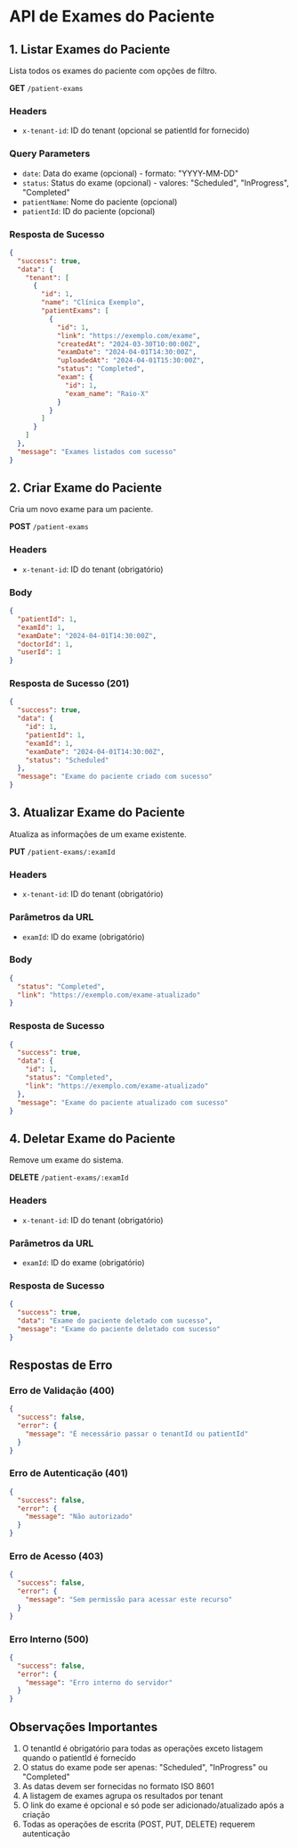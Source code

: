 # API de Exames do Paciente

## 1. Listar Exames do Paciente
Lista todos os exames do paciente com opções de filtro.

**GET** `/patient-exams`

### Headers
- `x-tenant-id`: ID do tenant (opcional se patientId for fornecido)

### Query Parameters
- `date`: Data do exame (opcional) - formato: "YYYY-MM-DD"
- `status`: Status do exame (opcional) - valores: "Scheduled", "InProgress", "Completed"
- `patientName`: Nome do paciente (opcional)
- `patientId`: ID do paciente (opcional)

### Resposta de Sucesso
```json
{
  "success": true,
  "data": {
    "tenant": [
      {
        "id": 1,
        "name": "Clínica Exemplo",
        "patientExams": [
          {
            "id": 1,
            "link": "https://exemplo.com/exame",
            "createdAt": "2024-03-30T10:00:00Z",
            "examDate": "2024-04-01T14:30:00Z",
            "uploadedAt": "2024-04-01T15:30:00Z",
            "status": "Completed",
            "exam": {
              "id": 1,
              "exam_name": "Raio-X"
            }
          }
        ]
      }
    ]
  },
  "message": "Exames listados com sucesso"
}
```

## 2. Criar Exame do Paciente
Cria um novo exame para um paciente.

**POST** `/patient-exams`

### Headers
- `x-tenant-id`: ID do tenant (obrigatório)

### Body
```json
{
  "patientId": 1,
  "examId": 1,
  "examDate": "2024-04-01T14:30:00Z",
  "doctorId": 1,
  "userId": 1
}
```

### Resposta de Sucesso (201)
```json
{
  "success": true,
  "data": {
    "id": 1,
    "patientId": 1,
    "examId": 1,
    "examDate": "2024-04-01T14:30:00Z",
    "status": "Scheduled"
  },
  "message": "Exame do paciente criado com sucesso"
}
```

## 3. Atualizar Exame do Paciente
Atualiza as informações de um exame existente.

**PUT** `/patient-exams/:examId`

### Headers
- `x-tenant-id`: ID do tenant (obrigatório)

### Parâmetros da URL
- `examId`: ID do exame (obrigatório)

### Body
```json
{
  "status": "Completed",
  "link": "https://exemplo.com/exame-atualizado"
}
```

### Resposta de Sucesso
```json
{
  "success": true,
  "data": {
    "id": 1,
    "status": "Completed",
    "link": "https://exemplo.com/exame-atualizado"
  },
  "message": "Exame do paciente atualizado com sucesso"
}
```

## 4. Deletar Exame do Paciente
Remove um exame do sistema.

**DELETE** `/patient-exams/:examId`

### Headers
- `x-tenant-id`: ID do tenant (obrigatório)

### Parâmetros da URL
- `examId`: ID do exame (obrigatório)

### Resposta de Sucesso
```json
{
  "success": true,
  "data": "Exame do paciente deletado com sucesso",
  "message": "Exame do paciente deletado com sucesso"
}
```

## Respostas de Erro

### Erro de Validação (400)
```json
{
  "success": false,
  "error": {
    "message": "É necessário passar o tenantId ou patientId"
  }
}
```

### Erro de Autenticação (401)
```json
{
  "success": false,
  "error": {
    "message": "Não autorizado"
  }
}
```

### Erro de Acesso (403)
```json
{
  "success": false,
  "error": {
    "message": "Sem permissão para acessar este recurso"
  }
}
```

### Erro Interno (500)
```json
{
  "success": false,
  "error": {
    "message": "Erro interno do servidor"
  }
}
```

## Observações Importantes
1. O tenantId é obrigatório para todas as operações exceto listagem quando o patientId é fornecido
2. O status do exame pode ser apenas: "Scheduled", "InProgress" ou "Completed"
3. As datas devem ser fornecidas no formato ISO 8601
4. A listagem de exames agrupa os resultados por tenant
5. O link do exame é opcional e só pode ser adicionado/atualizado após a criação
6. Todas as operações de escrita (POST, PUT, DELETE) requerem autenticação
